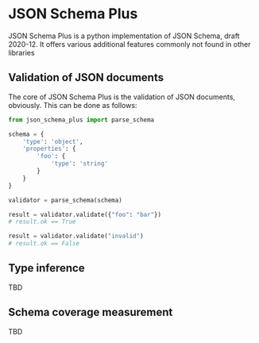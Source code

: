 # JSON Schema Plus

JSON Schema Plus is a python implementation of JSON Schema, draft 2020-12.
It offers various additional features commonly not found in other libraries

## Validation of JSON documents

The core of JSON Schema Plus is the validation of JSON documents, obviously.
This can be done as follows:

```python
from json_schema_plus import parse_schema

schema = {
    'type': 'object',
    'properties': {
        'foo': {
            'type': 'string'
        }
    }
}

validator = parse_schema(schema)

result = validator.validate({"foo": "bar"})
# result.ok == True

result = validator.validate("invalid")
# result.ok == False

```

## Type inference
TBD

## Schema coverage measurement
TBD
